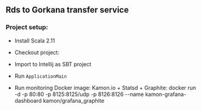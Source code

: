 ## Rds to Gorkana transfer service

### Project setup:
* Install Scala 2.11
* Checkout project:
* Import to Intellij as SBT project
* Run ```ApplicationMain```

* Run monitoring Docker image:
Kamon.io + Statsd + Graphite: docker run -d -p 80:80 -p 8125:8125/udp -p 8126:8126 --name kamon-grafana-dashboard kamon/grafana_graphite

